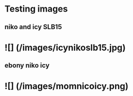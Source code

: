 # Testing images
## niko and icy SLB15
# ![] (/images/icynikoslb15.jpg)

## ebony niko icy
# ![] (/images/momnicoicy.png)
